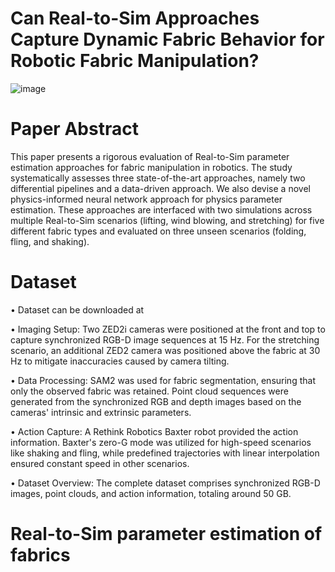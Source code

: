 # Can Real-to-Sim Approaches Capture Dynamic Fabric Behavior for Robotic Fabric Manipulation?

![image](https://github.com/user-attachments/assets/80cba701-7b98-4456-8080-027ecd31890a)

# Paper Abstract

This paper presents a rigorous evaluation of Real-to-Sim parameter estimation approaches for fabric manipulation in robotics. The study systematically assesses three state-of-the-art approaches, namely two differential pipelines and a data-driven approach. We also devise a novel physics-informed neural network approach for physics parameter estimation. These approaches are interfaced with two simulations across multiple Real-to-Sim scenarios (lifting, wind blowing, and stretching) for five different fabric types and evaluated on three unseen scenarios (folding, fling, and shaking). 

# Dataset

&#8226; Dataset can be downloaded at 

&#8226; Imaging Setup: Two ZED2i cameras were positioned at the front and top to capture synchronized RGB-D image sequences at 15 Hz. For the stretching scenario, an additional ZED2 camera was positioned above the fabric at 30 Hz to mitigate inaccuracies caused by camera tilting.

&#8226; Data Processing: SAM2 was used for fabric segmentation, ensuring that only the observed fabric was retained. Point cloud sequences were generated from the synchronized RGB and depth images based on the cameras' intrinsic and extrinsic parameters.

&#8226; Action Capture: A Rethink Robotics Baxter robot provided the action information. Baxter's zero-G mode was utilized for high-speed scenarios like shaking and fling, while predefined trajectories with linear interpolation ensured constant speed in other scenarios.

&#8226; Dataset Overview: The complete dataset comprises synchronized RGB-D images, point clouds, and action information, totaling around 50 GB.

# Real-to-Sim parameter estimation of fabrics

